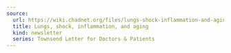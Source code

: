 ```yaml
---
source:
  url: https://wiki.chadnet.org/files/lungs-shock-inflammation-and-aging.pdf
  title: Lungs, shock, inflammation, and aging
  kind: newsletter
  series: Townsend Letter for Doctors & Patients
---
```

